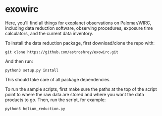 # exowirc

Here, you'll find all things for exoplanet observations on Palomar/WIRC, including data reduction software, observing procedures, exposure time calculators, and the current data inventory.

To install the data reduction package, first download/clone the repo with:

`git clone https://github.com/astroshrey/exowirc.git`

And then run:

`python3 setup.py install`

This should take care of all package dependencies.

To run the sample scripts, first make sure the paths at the top of the script point to where the raw data are stored and where you want the data products to go. Then, run the script, for example:

`python3 helium_reduction.py`
